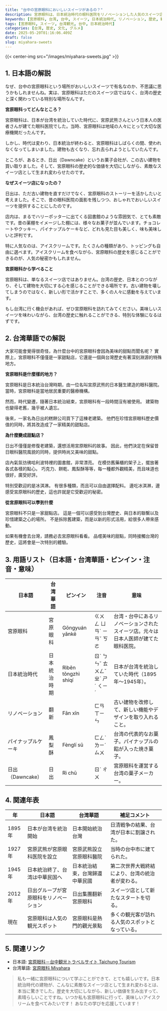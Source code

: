 ```yaml
---
title: "台中の宮原眼科においしいスイーツがあるの？"
description: 宮原眼科は、日本統治時代の眼科医院をリノベーションした人気のスイーツ店です。その歴史と魅力を探ります。
keywords: [宮原眼科, 台湾, 台中, スイーツ, 日本統治時代, リノベーション, 歴史, 観光]
tags: [宮原眼科, スイーツ, 台湾観光, 台中, 日本統治時代]
categories: [台湾, 歴史, 文化, グルメ]
date: 2025-05-20T01:16:06.409Z
draft: false
slug: miyahara-sweets
---
```


{{< center-img src="/images/miyahara-sweets.jpg" >}}

## 1. 日本語の解説

なぜ、台中の宮原眼科という場所がおいしいスイーツで有名なのか、不思議に思うかもしれませんね。実は、宮原眼科はただのスイーツ店ではなく、台湾の歴史と深く関わっている特別な場所なんです。

**宮原眼科ってどんなところ？**

宮原眼科は、日本が台湾を統治していた時代に、宮原武熊さんという日本人の医者さんが建てた眼科医院でした。当時、宮原眼科は地域の人々にとって大切な医療機関だったんです。

しかし、時代は変わり、日本統治が終わると、宮原眼科はしばらくの間、使われなくなってしまいました。建物も古くなり、忘れ去られようとしていたんです。

ところが、あるとき、日出（Dawncake）というお菓子会社が、この古い建物を買い取りました。そして、宮原眼科の歴史的な価値を大切にしながら、素敵なスイーツ店として生まれ変わらせたのです。

**なぜスイーツ店になったの？**

日出は、ただ古い建物を直すだけでなく、宮原眼科のストーリーを活かしたいと考えました。そこで、昔の眼科医院の面影を残しつつ、おしゃれでおいしいスイーツを提供することにしたのです。

店内は、まるでハリーポッターに出てくる図書館のような雰囲気で、とても素敵です。昔の薬棚をイメージした棚には、様々なお菓子が並んでいます。チョコレートやクッキー、パイナップルケーキなど、どれも見た目も美しく、味も美味しいと評判です。

特に人気なのは、アイスクリームです。たくさんの種類があり、トッピングも自由に選べます。アイスクリームを食べながら、宮原眼科の歴史を感じることができるのが、人気の秘密かもしれません。

**宮原眼科から学べること**

宮原眼科は、単なるスイーツ店ではありません。台湾の歴史、日本とのつながり、そして建物を大切にする心を感じることができる場所です。古い建物を壊してしまうのではなく、新しい形で活かすことで、多くの人々に感動を与えています。

もし台湾に行く機会があれば、ぜひ宮原眼科を訪れてみてください。美味しいスイーツを味わいながら、台湾の歴史に触れることができる、特別な体験になるはずです。

## 2. 台湾華語での解説

大家可能會覺得很奇怪，為什麼台中的宮原眼科會因為美味的甜點而聞名呢？ 實際上，宮原眼科不僅僅是一家甜點店，它還是一個與台灣歷史有著深刻淵源的特殊地方。

**宮原眼科是什麼樣的地方？**

宮原眼科是日本統治台灣時期，由一位名叫宮原武熊的日本醫生建造的眼科醫院。 當時，宮原眼科是當地居民重要的醫療機構。

然而，時代變遷，隨著日本統治結束，宮原眼科有一段時間沒有被使用。 建築物也變得老舊，幾乎被人遺忘。

後來，一家名為日出的糕餅公司買下了這棟老建築。 他們在珍惜宮原眼科歷史價值的同時，將其改造成了一家精美的甜點店。

**為什麼變成甜點店？**

日出不僅僅是修復老建築，還想活用宮原眼科的故事。 因此，他們決定在保留昔日眼科醫院風貌的同時，提供時尚又美味的甜點。

店內氣氛彷彿哈利波特裡的圖書館，非常漂亮。 在模仿舊藥櫃的架子上，擺放著各式各樣的點心。 巧克力、餅乾、鳳梨酥等等，每一種都外觀精美，而且味道也很好，廣受好評。

特別受歡迎的是冰淇淋。 有很多種類，而且可以自由選擇配料。 邊吃冰淇淋，邊感受宮原眼科的歷史，這也許就是它受歡迎的秘密。

**從宮原眼科可以學到什麼**

宮原眼科不只是一家甜點店。 這是一個可以感受到台灣歷史、與日本的聯繫以及珍惜建築之心的場所。 不是拆除舊建築，而是以新的形式活用，給很多人帶來感動。

如果有機會去台灣，請務必去宮原眼科看看。 品嚐美味的甜點，同時接觸台灣的歷史，這將會是一次特別的體驗。

## 3. 用語リスト（日本語・台湾華語・ピンイン・注音・意味）

| 日本語 | 台湾華語 | ピンイン | 注音 | 意味 |
|---|---|---|---|---|
| 宮原眼科 | 宮原眼科 | Gōngyuán yǎnkē | ㄍㄨㄥ ㄩㄢˊ ㄧㄢˇ ㄎㄜ | 台湾・台中にあるリノベーションされたスイーツ店。元々は日本人医師が建てた眼科医院。 |
| 日本統治時代 | 日本統治時期 | Rìběn tǒngzhì shíqí | ㄖˋ ㄅㄣˇ ㄊㄨㄥˇ ㄓˋ ㄕˊ ㄑㄧˊ | 日本が台湾を統治していた時代（1895年～1945年）。 |
| リノベーション | 翻新 | Fān xīn | ㄈㄢ ㄒㄧㄣ | 古い建物を改修して、新しい機能やデザインを取り入れること。 |
| パイナップルケーキ | 鳳梨酥 | Fènglí sū | ㄈㄥˋ ㄌㄧˊ ㄙㄨ | 台湾の代表的なお菓子。パイナップルの餡が入った焼き菓子。 |
| 日出（Dawncake） | 日出 | Rì chū | ㄖˋ ㄔㄨ | 宮原眼科を運営する台湾の菓子メーカー。 |

## 4. 関連年表

| 年 | 日本語 | 台湾華語 | 補足コメント |
|---|---|---|---|
| 1895年 | 日本が台湾を統治開始 | 日本開始統治台灣 | 日清戦争の結果、台湾が日本に割譲された。 |
| 1927年 | 宮原武熊が宮原眼科医院を設立 | 宮原武熊設立宮原眼科醫院 | 当時の台中市に建てられた。 |
| 1945年 | 日本統治終了、台湾は中華民国へ | 日本統治結束，台灣歸還中華民國 | 第二次世界大戦終結により、台湾の統治者が変わる。 |
| 2012年 | 日出グループが宮原眼科をリノベーション | 日出集團翻新宮原眼科 | スイーツ店として新たなスタートを切る。 |
| 現在 | 宮原眼科は人気の観光スポット | 宮原眼科是熱門的觀光景點 | 多くの観光客が訪れる人気のスポットとなっている。 |

## 5. 関連リンク

*   日本語: [宮原眼科－台中観光トラベルサイト Taichung Tourism](https://travel.taichung.gov.tw/ja/attractions/intro/1211)
*   台湾華語: [宮原眼科 Miyahara](https://www.miyahara.com.tw/index-go.php)

> 私も一緒に宮原眼科について学ぶことができて、とても嬉しいです。日本統治時代の建物が、こんなに素敵なスイーツ店として生まれ変わるとは、本当に驚きでした。歴史を大切にしながら、新しい価値を生み出すって、素晴らしいことですね。いつか私も宮原眼科に行って、美味しいアイスクリームを食べてみたいです！ あなたの学びを応援しています！
